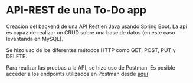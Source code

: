 # API-REST de una To-Do app
Creación del backend de una API Rest en Java usando Spring Boot. La api es capaz de realizar un CRUD sobre una base de datos (en este caso levantanda en MySQL). 

Se hizo uso de los diferentes métodos HTTP como GET, POST, PUT y DELETE.

Para realizar las pruebas a la API, se hizo uso de Postman. Es posible acceder a los endpoints utilizados en Postman  desde [aquí](https://api.postman.com/collections/28664859-5e2f2ca4-3553-4db9-9a84-1f0fa486f952?access_key=PMAT-01H8J4D6QCCQ153XTE83FS5K3S)
